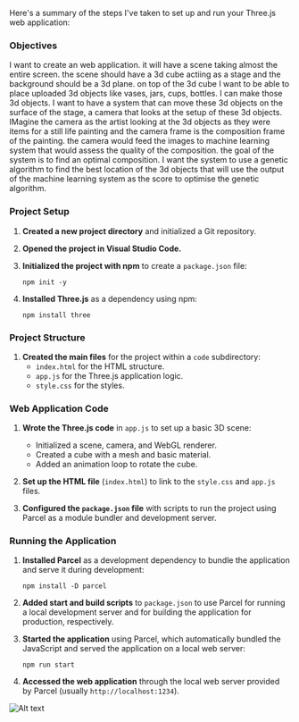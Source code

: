 Here's a summary of the steps I've taken to set up and run your Three.js web application:

### Objectives

I want to create an web application. it will have a scene taking almost the entire screen.
the scene should have a 3d cube actiing as a stage and the background should be a 3d plane.
on top of the 3d cube I want to be able to place uploaded 3d objects like vases, jars, cups, bottles. I can make those 3d objects.
I want to have a system that can move these 3d objects on the surface of the stage, a camera that looks at the setup of these 3d objects. IMagine the camera as the artist looking at the 3d objects as they were items for a still life painting and the camera frame is the composition frame of the painting.
the camera would feed the images to machine learning system that would assess the quality of the composition.
the goal of the system is to find an optimal composition.
I want the system to use a genetic algorithm to find the best location of the 3d objects that will use the output of the machine learning system as the score to optimise the genetic algorithm.

### Project Setup

1. **Created a new project directory** and initialized a Git repository.

2. **Opened the project in Visual Studio Code.**

3. **Initialized the project with npm** to create a `package.json` file:

   ```
   npm init -y
   ```

4. **Installed Three.js** as a dependency using npm:
   ```
   npm install three
   ```

### Project Structure

1. **Created the main files** for the project within a `code` subdirectory:
   - `index.html` for the HTML structure.
   - `app.js` for the Three.js application logic.
   - `style.css` for the styles.

### Web Application Code

1. **Wrote the Three.js code** in `app.js` to set up a basic 3D scene:

   - Initialized a scene, camera, and WebGL renderer.
   - Created a cube with a mesh and basic material.
   - Added an animation loop to rotate the cube.

2. **Set up the HTML file** (`index.html`) to link to the `style.css` and `app.js` files.

3. **Configured the `package.json` file** with scripts to run the project using Parcel as a module bundler and development server.

### Running the Application

1. **Installed Parcel** as a development dependency to bundle the application and serve it during development:

   ```
   npm install -D parcel
   ```

2. **Added start and build scripts** to `package.json` to use Parcel for running a local development server and for building the application for production, respectively.

3. **Started the application** using Parcel, which automatically bundled the JavaScript and served the application on a local web server:

   ```
   npm run start
   ```

4. **Accessed the web application** through the local web server provided by Parcel (usually `http://localhost:1234`).

![Alt text]('naturemorte/snap_v1.png')
